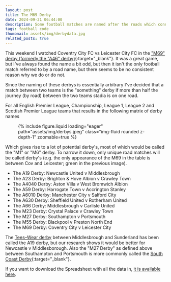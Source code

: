 ```yaml
---
layout: post
title: The M69 Derby
date: 2024-09-21 06:44:00
description: Some football matches are named after the roads which connect them, lets find them all.
tags: football code
thumbnail: assets/img/derbydata.jpg
related_posts: true
---
```


This weekend I watched Coventry City FC vs Leicester City FC in the ["M69" derby (formerly the "A46" derby)](https://en.wikipedia.org/wiki/M69_derby){:target="\_blank"}. It was a great game, but I've always found the name a bit odd, but then it isn't the only football match referred to by a road name, but there seems to be no consistent reason why we do or do not.

Since the naming of these derbys is essentially arbitrary I've decided that a match between two teams is the "something" derby if more than half the journey (by road) between the two teams stadia is on one road.

For all English Premier League, Championship, League 1, League 2 and Scottish Premier League teams that results in the following matrix of derby names

<div class="row mt-3">
    <div class="col-sm mt-3 mt-md-0">
        <figure>
            {% include figure.liquid loading="eager" path="assets/img/derbys.jpeg" class="img-fluid rounded z-depth-1" zoomable=true %}
        </figure>
    </div>
</div>

Which gives rise to a lot of potential derby's, most of which would be called the "M1" or "M6" derby. To narrow it down, only unique road matches will be called derby's (e.g. the only appearance of the M69 in the table is between Cov and Leicester; green in the previous image).

- The A19 Derby: Newcastle United v Middlesbrough
- The A23 Derby: Brighton & Hove Albion v Crawley Town
- The A4040 Derby: Aston Villa v West Bromwich Albion
- The A59 Derby: Harrogate Town v Accrington Stanley
- The A6010 Derby: Manchester City v Salford City
- The A630 Derby: Sheffield United v Rotherham United
- The A66 Derby: Middlesbrough v Carlisle United
- The M23 Derby: Crystal Palace v Crawley Town
- The M27 Derby: Southampton v Portsmouth
- The M55 Derby: Blackpool v Preston North End
- The M69 Derby: Coventry City v Leicester City

The [Tees–Wear derby](https://en.wikipedia.org/wiki/Tees%E2%80%93Wear_derby) between Middlesbrough and Sunderland has been called the A19 derby, but our research shows it would be better for Newcastle v Middlesborough. Also the "M27 Derby" as defined above between Southampton and Portsmouth is more commonly called the [South Coast Derby](https://en.wikipedia.org/wiki/South_Coast_derby){:target="\_blank"}.

If you want to download the Spreadsheet with all the data in, [it is available here](/assets/files/football_derby_data.csv).
